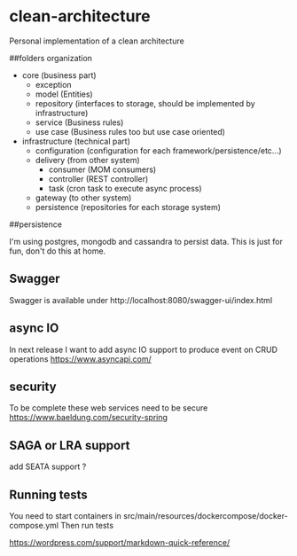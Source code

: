# clean-architecture

Personal implementation of a clean architecture

##folders organization

 * core (business part)
    * exception 
    * model (Entities)
    * repository (interfaces to storage, should be implemented by infrastructure)
    * service (Business rules)
    * use case (Business rules too but use case oriented)
 * infrastructure (technical part)
    * configuration (configuration for each framework/persistence/etc...)
    * delivery (from other system)
        * consumer (MOM consumers)
        * controller (REST controller)
        * task (cron task to execute async process)
    * gateway (to other system)
    * persistence (repositories for each storage system)

##persistence

I'm using postgres, mongodb and cassandra to persist data.
This is just for fun, don't do this at home.

## Swagger

Swagger is available under
http://localhost:8080/swagger-ui/index.html

## async IO
In next release I want to add async IO support to produce event on CRUD operations
https://www.asyncapi.com/

## security 
To be complete these web services need to be secure
https://www.baeldung.com/security-spring

## SAGA or LRA support 
add SEATA support ?

## Running tests

You need to start containers in src/main/resources/dockercompose/docker-compose.yml
Then run tests

https://wordpress.com/support/markdown-quick-reference/
